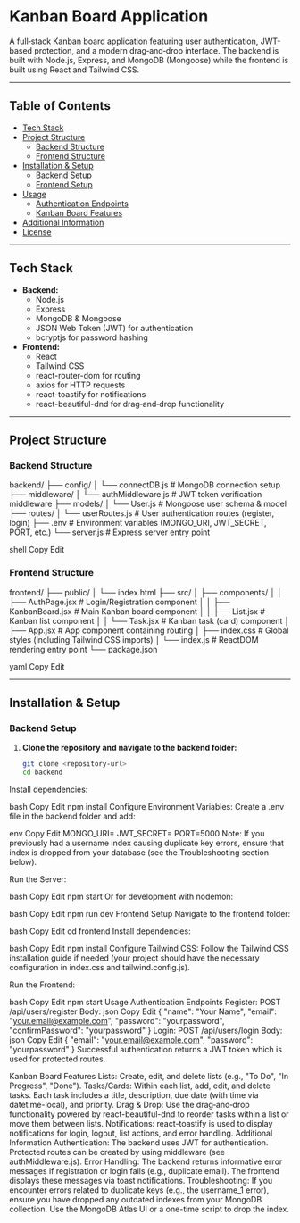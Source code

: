 # Kanban Board Application

A full‑stack Kanban board application featuring user authentication, JWT-based protection, and a modern drag‑and‑drop interface. The backend is built with Node.js, Express, and MongoDB (Mongoose) while the frontend is built using React and Tailwind CSS.

---

## Table of Contents

- [Tech Stack](#tech-stack)
- [Project Structure](#project-structure)
  - [Backend Structure](#backend-structure)
  - [Frontend Structure](#frontend-structure)
- [Installation & Setup](#installation--setup)
  - [Backend Setup](#backend-setup)
  - [Frontend Setup](#frontend-setup)
- [Usage](#usage)
  - [Authentication Endpoints](#authentication-endpoints)
  - [Kanban Board Features](#kanban-board-features)
- [Additional Information](#additional-information)
- [License](#license)

---

## Tech Stack

- **Backend:**
  - Node.js
  - Express
  - MongoDB & Mongoose
  - JSON Web Token (JWT) for authentication
  - bcryptjs for password hashing
- **Frontend:**
  - React
  - Tailwind CSS
  - react-router-dom for routing
  - axios for HTTP requests
  - react-toastify for notifications
  - react-beautiful-dnd for drag‑and‑drop functionality

---

## Project Structure

### Backend Structure

backend/ ├── config/ │ └── connectDB.js # MongoDB connection setup ├── middleware/ │ └── authMiddleware.js # JWT token verification middleware ├── models/ │ └── User.js # Mongoose user schema & model ├── routes/ │ └── userRoutes.js # User authentication routes (register, login) ├── .env # Environment variables (MONGO_URI, JWT_SECRET, PORT, etc.) └── server.js # Express server entry point

shell
Copy
Edit

### Frontend Structure

frontend/ ├── public/ │ └── index.html ├── src/ │ ├── components/ │ │ ├── AuthPage.jsx # Login/Registration component │ │ ├── KanbanBoard.jsx # Main Kanban board component │ │ ├── List.jsx # Kanban list component │ │ └── Task.jsx # Kanban task (card) component │ ├── App.jsx # App component containing routing │ ├── index.css # Global styles (including Tailwind CSS imports) │ └── index.js # ReactDOM rendering entry point └── package.json

yaml
Copy
Edit

---

## Installation & Setup

### Backend Setup

1. **Clone the repository and navigate to the backend folder:**
   ```bash
   git clone <repository-url>
   cd backend
Install dependencies:

bash
Copy
Edit
npm install
Configure Environment Variables:
Create a .env file in the backend folder and add:

env
Copy
Edit
MONGO_URI=<your-mongodb-connection-string>
JWT_SECRET=<your-secret-key>
PORT=5000
Note: If you previously had a username index causing duplicate key errors, ensure that index is dropped from your database (see the Troubleshooting section below).

Run the Server:

bash
Copy
Edit
npm start
Or for development with nodemon:

bash
Copy
Edit
npm run dev
Frontend Setup
Navigate to the frontend folder:

bash
Copy
Edit
cd frontend
Install dependencies:

bash
Copy
Edit
npm install
Configure Tailwind CSS:
Follow the Tailwind CSS installation guide if needed (your project should have the necessary configuration in index.css and tailwind.config.js).

Run the Frontend:

bash
Copy
Edit
npm start
Usage
Authentication Endpoints
Register:
POST /api/users/register
Body:
json
Copy
Edit
{
  "name": "Your Name",
  "email": "your.email@example.com",
  "password": "yourpassword",
  "confirmPassword": "yourpassword"
}
Login:
POST /api/users/login
Body:
json
Copy
Edit
{
  "email": "your.email@example.com",
  "password": "yourpassword"
}
Successful authentication returns a JWT token which is used for protected routes.

Kanban Board Features
Lists:
Create, edit, and delete lists (e.g., "To Do", "In Progress", "Done").
Tasks/Cards:
Within each list, add, edit, and delete tasks. Each task includes a title, description, due date (with time via datetime-local), and priority.
Drag & Drop:
Use the drag‑and‑drop functionality powered by react-beautiful-dnd to reorder tasks within a list or move them between lists.
Notifications:
react-toastify is used to display notifications for login, logout, list actions, and error handling.
Additional Information
Authentication:
The backend uses JWT for authentication. Protected routes can be created by using middleware (see authMiddleware.js).
Error Handling:
The backend returns informative error messages if registration or login fails (e.g., duplicate email). The frontend displays these messages via toast notifications.
Troubleshooting:
If you encounter errors related to duplicate keys (e.g., the username_1 error), ensure you have dropped any outdated indexes from your MongoDB collection. Use the MongoDB Atlas UI or a one-time script to drop the index.